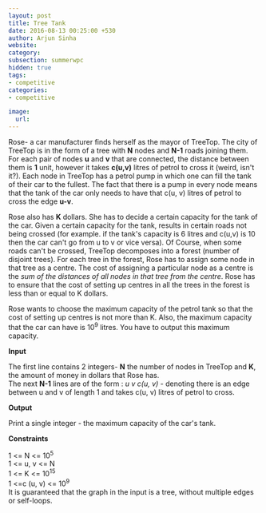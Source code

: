 ```yaml
---
layout: post
title: Tree Tank
date: 2016-08-13 00:25:00 +530
author: Arjun Sinha
website:
category:
subsection: summerwpc
hidden: true
tags:
- competitive
categories:
- competitive

image:
  url: 
---
```

Rose- a car manufacturer finds herself as the mayor of TreeTop. The city of TreeTop is in the form of a tree with **N** nodes and **N-1** roads joining them. For each pair of nodes **u** and **v** that are connected, the distance between them is **1** unit, however it takes **c(u,v)** litres of petrol to cross it (weird, isn't it?). Each node in TreeTop has a petrol pump in which one can fill the tank of their car to the fullest. The fact that there is a pump in every node means that the tank of the car only needs to have that c(u, v) litres of petrol to cross the edge **u-v**.    

Rose also has **K** dollars. She has to decide a certain capacity for the tank of the car. Given a certain capacity for the tank, results in certain roads not being crossed (for example. if the tank's capacity is 6 litres and c(u,v) is 10 then the car can't go from u to v or vice versa). Of Course, when some roads can't be crossed, TreeTop decomposes into a forest (number of disjoint trees). For each tree in the forest, Rose has to assign some node in that tree as a centre. The cost of assigning a particular node as a centre is the _sum of the distances of all nodes in that tree from the centre_. Rose has to ensure that the cost of setting up centres in all the trees in the forest is less than or equal to K dollars.

Rose wants to choose the maximum capacity of the petrol tank so that the cost of setting up centres is not more than K. Also, the maximum capacity that the car can have is 10<sup>9</sup> litres. You have to output this maximum capacity.

**Input**  

The first line contains 2 integers- **N** the number of nodes in TreeTop and **K**, the amount of money in dollars that Rose has.  
The next **N-1** lines are of the form : _u v c(u, v)_ - denoting there is an edge between u and v of length 1 and takes c(u, v) litres of petrol to cross.  

**Output**  

Print a single integer - the maximum capacity of the car's tank.  

**Constraints** 

1 <= N <= 10<sup>5</sup>  
1 <= u, v <= N  
1 <= K <= 10<sup>15</sup>  
1 <=c (u, v) <= 10<sup>9</sup>     
It is guaranteed that the graph in the input is a tree, without multiple edges or self-loops.
 
